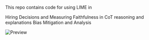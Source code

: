 This repo contains code for using LIME in

Hiring Decisions and
Measuring Faithfulness in CoT reasoning and explanations
Bias Mitigation and Analysis

![Preview](https://drive.google.com/uc?export=view&id=13CFr4gcJbTg_8SlX16N2vc-bRXMmcax5)
